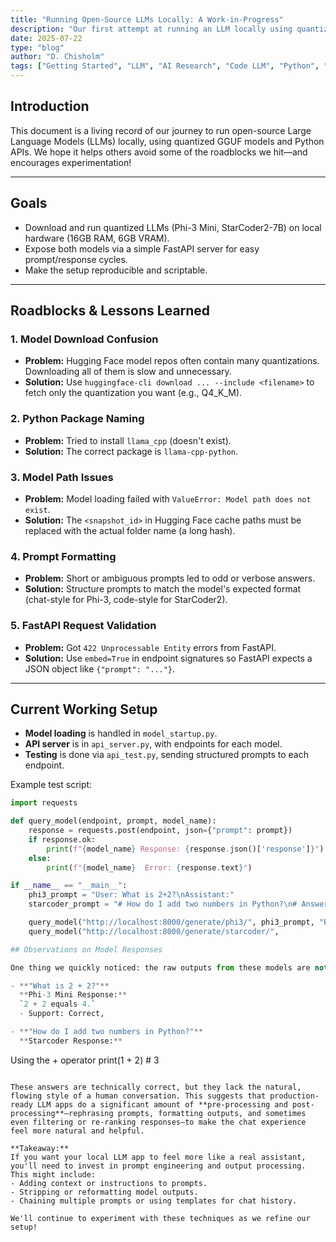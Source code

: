 ```yaml
---
title: "Running Open-Source LLMs Locally: A Work-in-Progress"
description: "Our first attempt at running an LLM locally using quantized GGUF models and Python APIs"
date: 2025-07-22
type: "blog"
author: "D. Chisholm"
tags: ["Getting Started", "LLM", "AI Research", "Code LLM", "Python", "FastAPI"]
---
```


## Introduction

This document is a living record of our journey to run open-source Large Language Models (LLMs) locally, using quantized GGUF models and Python APIs. We hope it helps others avoid some of the roadblocks we hit—and encourages experimentation!

---

## Goals

- Download and run quantized LLMs (Phi-3 Mini, StarCoder2-7B) on local hardware (16GB RAM, 6GB VRAM).
- Expose both models via a simple FastAPI server for easy prompt/response cycles.
- Make the setup reproducible and scriptable.

---

## Roadblocks & Lessons Learned

### 1. **Model Download Confusion**
- **Problem:** Hugging Face model repos often contain many quantizations. Downloading all of them is slow and unnecessary.
- **Solution:** Use `huggingface-cli download ... --include <filename>` to fetch only the quantization you want (e.g., Q4_K_M).

### 2. **Python Package Naming**
- **Problem:** Tried to install `llama_cpp` (doesn't exist).
- **Solution:** The correct package is `llama-cpp-python`.

### 3. **Model Path Issues**
- **Problem:** Model loading failed with `ValueError: Model path does not exist`.
- **Solution:** The `<snapshot_id>` in Hugging Face cache paths must be replaced with the actual folder name (a long hash).

### 4. **Prompt Formatting**
- **Problem:** Short or ambiguous prompts led to odd or verbose answers.
- **Solution:** Structure prompts to match the model's expected format (chat-style for Phi-3, code-style for StarCoder2).

### 5. **FastAPI Request Validation**
- **Problem:** Got `422 Unprocessable Entity` errors from FastAPI.
- **Solution:** Use `embed=True` in endpoint signatures so FastAPI expects a JSON object like `{"prompt": "..."}`.

---

## Current Working Setup

- **Model loading** is handled in `model_startup.py`.
- **API server** is in `api_server.py`, with endpoints for each model.
- **Testing** is done via `api_test.py`, sending structured prompts to each endpoint.

Example test script:
```python
import requests

def query_model(endpoint, prompt, model_name):
    response = requests.post(endpoint, json={"prompt": prompt})
    if response.ok:
        print(f"{model_name} Response: {response.json()['response']}")
    else:
        print(f"{model_name}  Error: {response.text}")

if __name__ == "__main__":
    phi3_prompt = "User: What is 2+2?\nAssistant:"
    starcoder_prompt = "# How do I add two numbers in Python?\n# Answer:"

    query_model("http://localhost:8000/generate/phi3/", phi3_prompt, "Phi-3 Mini")
    query_model("http://localhost:8000/generate/starcoder/",

## Observations on Model Responses

One thing we quickly noticed: the raw outputs from these models are not as polished or conversational as what you see in production LLM applications (like ChatGPT or Copilot). For example, when we sent the prompts:

- **"What is 2 + 2?"**  
  **Phi-3 Mini Response:**  
  `2 + 2 equals 4.`
  - Support: Correct,

- **"How do I add two numbers in Python?"**  
  **Starcoder Response:**  
  ```
  Using the + operator
  print(1 + 2)  # 3
  ```

These answers are technically correct, but they lack the natural, flowing style of a human conversation. This suggests that production-ready LLM apps do a significant amount of **pre-processing and post-processing**—rephrasing prompts, formatting outputs, and sometimes even filtering or re-ranking responses—to make the chat experience feel more natural and helpful.

**Takeaway:**  
If you want your local LLM app to feel more like a real assistant, you'll need to invest in prompt engineering and output processing. This might include:
- Adding context or instructions to prompts.
- Stripping or reformatting model outputs.
- Chaining multiple prompts or using templates for chat history.

We'll continue to experiment with these techniques as we refine our setup!